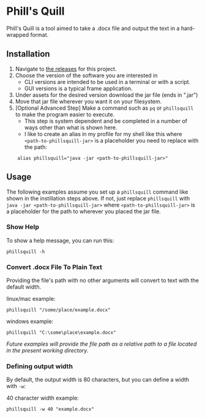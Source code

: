 # Phill's Quill
Phill's Quill is a tool aimed to take a .docx file and output the text in a hard-wrapped format.

## Installation
1. Navigate to [the releases](https://github.com/Zierman/phillsquill/releases) for this project.
2. Choose the version of the software you are interested in
   - CLI versions are intended to be used in a terminal or with a script.
   - GUI versions is a typical frame application.
3. Under assets for the desired version download the jar file (ends in ".jar")
4. Move that jar file wherever you want it on your filesystem.
5. \[Optional Advanced Step\] Make a command such as `pq` or `phillsquill` to make the program easier to execute.
    - This step is system dependent and be completed in a number of ways other than what is shown here.
    - I like to create an alias in my profile for my shell like this where `<path-to-phillsquill-jar>` is a placeholder you need to replace with the path: 
```shell
    alias phillsquill="java -jar <path-to-phillsquill-jar>"
```

## Usage
The following examples assume you set up a `phillsquill` command like shown in the instillation steps above.
If not, just replace `phillsquill` with `java -jar <path-to-phillsquill-jar>` where `<path-to-phillsquill-jar>` is a placeholder for the path to wherever you placed the jar file.

### Show Help
To show a help message, you can run this:
```shell
phillsquill -h
```

### Convert .docx File To Plain Text
Providing the file's path with no other arguments will convert to text with the default width.

linux/mac example:
```shell
phillsquill "/some/place/example.docx"
```

windows example:
```shell
phillsquill "C:\some\place\example.docx"
```

_Future examples will provide the file path as a relative path to a file located in the present working directory._

### Defining output width
By default, the output width is 80 characters, but you can define a width with `-w`:

40 character width example:
```shell
phillsquill -w 40 "example.docx"
```
